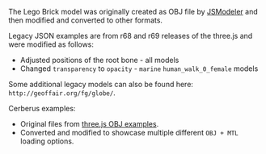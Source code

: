 The Lego Brick model was originally created as OBJ file by [JSModeler](https://github.com/kovacsv/JSModeler) and then modified and converted to other formats.

Legacy JSON examples are from r68 and r69 releases of the three.js and were modified as follows:

- Adjusted positions of the root bone - all models
- Changed `transparency` to `opacity` - `marine` `human_walk_0_female` models

Some additional legacy models can also be found here: `http://geoffair.org/fg/globe/`.

Cerberus examples:

- Original files from [three.js OBJ examples](https://github.com/mrdoob/three.js/tree/dev/examples/models/obj/cerberus).
- Converted and modified to showcase multiple different `OBJ + MTL` loading options.
